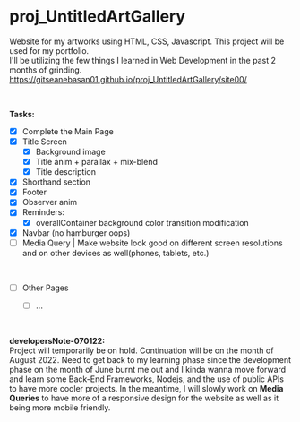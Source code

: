 # proj_UntitledArtGallery
Website for my artworks using HTML, CSS, Javascript.
This project will be used for my portfolio. <br />
I'll be utilizing the few things I learned in Web Development in the past 2 months of grinding.
https://gitseanebasan01.github.io/proj_UntitledArtGallery/site00/

<br />

**Tasks:**
- [x] Complete the Main Page
- [x] Title Screen
  - [x] Background image
  - [x] Title anim + parallax + mix-blend
  - [x] Title description
- [x] Shorthand section
- [x] Footer
- [x] Observer anim
- [x] Reminders:
  - [x] overallContainer background color transition modification
- [x] Navbar (no hamburger oops)
- [ ] Media Query | Make website look good on different screen resolutions and on other devices as well(phones, tablets, etc.)
<br />

- [ ] Other Pages
  - [ ] ...


<br />

**developersNote-070122:** <br />
Project will temporarily be on hold. Continuation will be on the month of August 2022. Need to get back to my learning phase since the development phase on the month of June burnt me out and I kinda wanna move forward and learn some Back-End Frameworks, Nodejs, and the use of public APIs to have more cooler projects.
In the meantime, I will slowly work on **Media Queries** to have more of a responsive design for the website as well as it being more mobile friendly.
